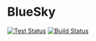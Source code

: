 # BlueSky

[![Test Status](https://travis-ci.org/yassinecc/BlueSky.svg?branch=staging)](https://travis-ci.org/yassinecc/BlueSky) [![Build Status](https://app.bitrise.io/app/6e78204df04f4a31/status.svg?token=YT82Cz3QZrWxlrtUKv3-vQ&branch=staging)](https://app.bitrise.io/app/6e78204df04f4a31)
